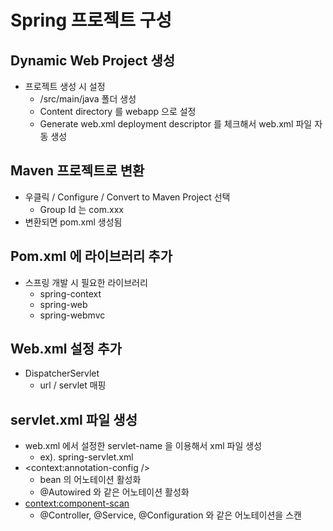 # Spring 프로젝트 구성

## Dynamic Web Project 생성
- 프로젝트 생성 시 설정
  - /src/main/java 폴더 생성
  - Content directory 를 webapp 으로 설정
  - Generate web.xml deployment descriptor 를 체크해서 web.xml 파일 자동 생성

## Maven 프로젝트로 변환
- 우클릭 / Configure / Convert to Maven Project 선택
  - Group Id 는 com.xxx
- 변환되면 pom.xml 생성됨

## Pom.xml 에 라이브러리 추가
- 스프링 개발 시 필요한 라이브러리
  - spring-context
  - spring-web
  - spring-webmvc

## Web.xml 설정 추가
- DispatcherServlet
  - url / servlet 매핑

## servlet.xml 파일 생성
- web.xml 에서 설정한 servlet-name 을 이용해서 xml 파일 생성
  - ex). spring-servlet.xml
- <context:annotation-config />
  - bean 의 어노테이션 활성화
  - @Autowired 와 같은 어노테이션 활성화
- <context:component-scan>
  - @Controller, @Service, @Configuration 와 같은 어노테이션을 스캔